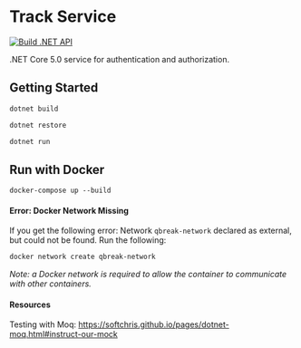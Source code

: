# Track Service
[![Build .NET API](https://github.com/Quarter-Break/user_service/actions/workflows/build_test.yml/badge.svg)](https://github.com/Quarter-Break/user_service/actions/workflows/build_test.yml)

.NET Core 5.0 service for authentication and authorization.

## Getting Started
```zsh
dotnet build
```
```zsh
dotnet restore
```
```zsh
dotnet run
```

## Run with Docker
```
docker-compose up --build
```

#### Error: Docker Network Missing
If you get the following error:
Network `qbreak-network` declared as external, but could not be found. Run the following:
```zsh
docker network create qbreak-network
```
<i>Note: a Docker network is required to allow the container to communicate with other containers.</i>

#### Resources

Testing with Moq: https://softchris.github.io/pages/dotnet-moq.html#instruct-our-mock
